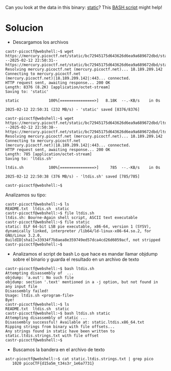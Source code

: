 Can you look at the data in this binary: [static](https://mercury.picoctf.net/static/bc72945175d643626d6ea9a689672dbd/static)? This [BASH script](https://mercury.picoctf.net/static/bc72945175d643626d6ea9a689672dbd/ltdis.sh) might help!

# Solucion

- Descargamos los archivos
```
castr-picoctf@webshell:~$ wget https://mercury.picoctf.net/static/bc72945175d643626d6ea9a689672dbd/static
--2025-02-12 22:50:31--  https://mercury.picoctf.net/static/bc72945175d643626d6ea9a689672dbd/static
Resolving mercury.picoctf.net (mercury.picoctf.net)... 18.189.209.142
Connecting to mercury.picoctf.net (mercury.picoctf.net)|18.189.209.142|:443... connected.
HTTP request sent, awaiting response... 200 OK
Length: 8376 (8.2K) [application/octet-stream]
Saving to: 'static'

static             100%[===============>]   8.18K  --.-KB/s    in 0s      

2025-02-12 22:50:31 (232 MB/s) - 'static' saved [8376/8376]

castr-picoctf@webshell:~$ wget https://mercury.picoctf.net/static/bc72945175d643626d6ea9a689672dbd/ltdis.sh
--2025-02-12 22:50:38--  https://mercury.picoctf.net/static/bc72945175d643626d6ea9a689672dbd/ltdis.sh
Resolving mercury.picoctf.net (mercury.picoctf.net)... 18.189.209.142
Connecting to mercury.picoctf.net (mercury.picoctf.net)|18.189.209.142|:443... connected.
HTTP request sent, awaiting response... 200 OK
Length: 785 [application/octet-stream]
Saving to: 'ltdis.sh'

ltdis.sh           100%[===============>]     785  --.-KB/s    in 0s      

2025-02-12 22:50:38 (376 MB/s) - 'ltdis.sh' saved [785/785]

castr-picoctf@webshell:~$ 
```

Analizamos su tipo:
```
castr-picoctf@webshell:~$ ls
README.txt  ltdis.sh  static
castr-picoctf@webshell:~$ file ltdis.sh 
ltdis.sh: Bourne-Again shell script, ASCII text executable
castr-picoctf@webshell:~$ file static 
static: ELF 64-bit LSB pie executable, x86-64, version 1 (SYSV), dynamically linked, interpreter /lib64/ld-linux-x86-64.so.2, for GNU/Linux 3.2.0, BuildID[sha1]=33934f7b8aea8e359749ed57dca4cd26d6059acf, not stripped
castr-picoctf@webshell:~$ 
```

- Analizamos el script de bash
Lo que hace es mandar llamar objdump sobre el binario y guarda el resultado en un archivo de texto

```
castr-picoctf@webshell:~$ bash ltdis.sh 
Attempting disassembly of  ...
objdump: 'a.out': No such file
objdump: section '.text' mentioned in a -j option, but not found in any input file
Disassembly failed!
Usage: ltdis.sh <program-file>
Bye!
castr-picoctf@webshell:~$ ls
README.txt  ltdis.sh  static
castr-picoctf@webshell:~$ bash ltdis.sh static 
Attempting disassembly of static ...
Disassembly successful! Available at: static.ltdis.x86_64.txt
Ripping strings from binary with file offsets...
Any strings found in static have been written to static.ltdis.strings.txt with file offset
castr-picoctf@webshell:~$ 
```
- Buscamos la bandera en el archivo de texto
```
astr-picoctf@webshell:~$ cat static.ltdis.strings.txt | grep pico
   1020 picoCTF{d15a5m_t34s3r_1e6a7731}
```